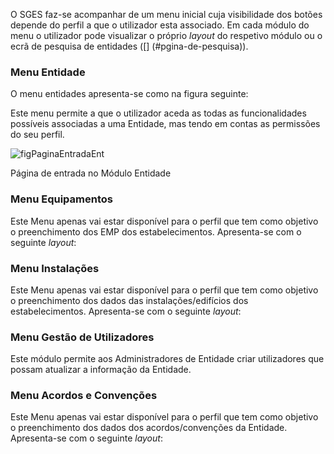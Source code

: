 <p id="home"></p>

O SGES faz-se acompanhar de um menu inicial cuja visibilidade dos botões depende do perfil a que o utilizador esta associado.
Em cada módulo do menu o utilizador pode visualizar o próprio *layout* do respetivo módulo ou o ecrã de pesquisa de entidades ([] (#pgina-de-pesquisa)).

### Menu Entidade

O menu entidades apresenta-se como na figura seguinte:


Este menu permite a que o utilizador aceda as todas as funcionalidades possíveis associadas a uma Entidade, mas tendo em contas as permissões do seu perfil.

![figPaginaEntradaEnt](img/pages/5_1_5.jpg)

<p class="caption" id="figPaginaEntradaEnt"> Página de entrada no Módulo Entidade </p>

### Menu Equipamentos
Este Menu apenas vai estar disponível para o perfil que tem como objetivo o preenchimento dos EMP dos estabelecimentos. Apresenta-se com o seguinte *layout*:

### Menu Instalações
Este Menu apenas vai estar disponível para o perfil que tem como objetivo o preenchimento dos dados das instalações/edifícios dos estabelecimentos. Apresenta-se com o seguinte *layout*:

### Menu Gestão de Utilizadores
Este módulo permite aos Administradores de Entidade criar utilizadores que possam atualizar a informação da Entidade.

### Menu Acordos e Convenções
Este Menu apenas vai estar disponível para o perfil que tem como objetivo o preenchimento dos dados dos acordos/convenções da Entidade. Apresenta-se com o seguinte *layout*:
